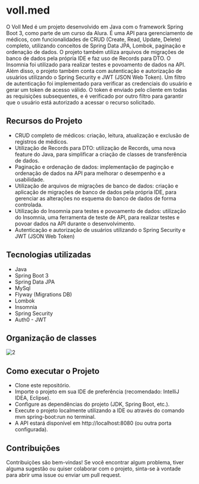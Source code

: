 # voll.med
O Voll Med é um projeto desenvolvido em Java com o framework Spring Boot 3, como parte de um curso da Alura. É uma API para gerenciamento de médicos, com funcionalidades de CRUD (Create, Read, Update, Delete) completo, utilizando conceitos de Spring Data JPA, Lombok, paginação e ordenação de dados. O projeto também utiliza arquivos de migrações de banco de dados pela própria IDE e faz uso de Records para DTO. O Insomnia foi utilizado para realizar testes e povoamento de dados na API.
<br>
Além disso, o projeto também conta com autenticação e autorização de usuários utilizando o Spring Security e JWT (JSON Web Token). Um filtro de autenticação foi implementado para verificar as credenciais do usuário e gerar um token de acesso válido. O token é enviado pelo cliente em todas as requisições subsequentes, e é verificado por outro filtro para garantir que o usuário está autorizado a acessar o recurso solicitado.

## Recursos do Projeto
- CRUD completo de médicos: criação, leitura, atualização e exclusão de registros de médicos.
- Utilização de Records para DTO: utilização de Records, uma nova feature do Java, para simplificar a criação de classes de transferência de dados.
- Paginação e ordenação de dados: implementação de paginção e ordenação de dados na API para melhorar o desempenho e a usabilidade.
- Utilização de arquivos de migrações de banco de dados: criação e aplicação de migrações de banco de dados pela própria IDE, para gerenciar as alterações no esquema do banco de dados de forma controlada.
- Utilização do Insomnia para testes e povoamento de dados: utilização do Insomnia, uma ferramenta de teste de API, para realizar testes e povoar dados na API durante o desenvolvimento.
- Autenticação e autorização de usuários utilizando o Spring Security e JWT (JSON Web Token)

## Tecnologias utilizadas
- Java
- Spring Boot 3
- Spring Data JPA
- MySql
- Flyway (Migrations DB)
- Lombok
- Insomnia
- Spring Security
- Auth0 - JWT

## Organização de classes
![2](https://user-images.githubusercontent.com/87671071/236293590-f03d325e-0ade-4cef-9b8f-ab45ff27d695.PNG)

## Como executar o Projeto
- Clone este repositório.
- Importe o projeto em sua IDE de preferência (recomendado: IntelliJ IDEA, Eclipse).
- Configure as dependências do projeto (JDK, Spring Boot, etc.).
- Execute o projeto localmente utilizando a IDE ou através do comando mvn spring-boot:run no terminal.
- A API estará disponível em http://localhost:8080 (ou outra porta configurada).

## Contribuições
Contribuições são bem-vindas! Se você encontrar algum problema, tiver alguma sugestão ou quiser colaborar com o projeto, sinta-se à vontade para abrir uma issue ou enviar um pull request.
